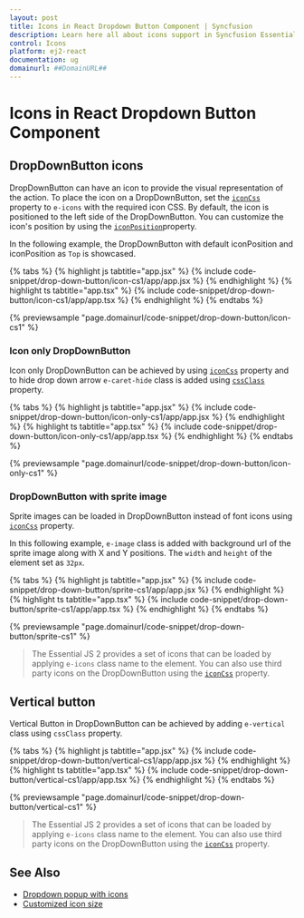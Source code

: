 ```yaml
---
layout: post
title: Icons in React Dropdown Button Component | Syncfusion
description: Learn here all about icons support in Syncfusion Essential React Dropdown Button component, it's elements and more.
control: Icons 
platform: ej2-react
documentation: ug
domainurl: ##DomainURL##
---
```


# Icons in React Dropdown Button Component

## DropDownButton icons

DropDownButton can have an icon to provide the visual representation of the action. To place the icon on a DropDownButton, set the [`iconCss`](https://ej2.syncfusion.com/react/documentation/api/drop-down-button/#iconcss) property to `e-icons` with the required icon CSS. By default, the icon is positioned to the left side of the DropDownButton. You
can customize the icon's position by using the [`iconPosition`](https://ej2.syncfusion.com/react/documentation/api/drop-down-button/#iconposition)property.

In the following example, the DropDownButton with default iconPosition and iconPosition as `Top` is showcased.

{% tabs %}
{% highlight js tabtitle="app.jsx" %}
{% include code-snippet/drop-down-button/icon-cs1/app/app.jsx %}
{% endhighlight %}
{% highlight ts tabtitle="app.tsx" %}
{% include code-snippet/drop-down-button/icon-cs1/app/app.tsx %}
{% endhighlight %}
{% endtabs %}

 {% previewsample "page.domainurl/code-snippet/drop-down-button/icon-cs1" %}

### Icon only DropDownButton

Icon only DropDownButton can be achieved by using [`iconCss`](https://ej2.syncfusion.com/react/documentation/api/drop-down-button/#iconcss) property and to hide drop down arrow
`e-caret-hide` class is added using [`cssClass`](https://ej2.syncfusion.com/react/documentation/api/drop-down-button/#cssclass) property.

{% tabs %}
{% highlight js tabtitle="app.jsx" %}
{% include code-snippet/drop-down-button/icon-only-cs1/app/app.jsx %}
{% endhighlight %}
{% highlight ts tabtitle="app.tsx" %}
{% include code-snippet/drop-down-button/icon-only-cs1/app/app.tsx %}
{% endhighlight %}
{% endtabs %}

 {% previewsample "page.domainurl/code-snippet/drop-down-button/icon-only-cs1" %}

### DropDownButton with sprite image

Sprite images can be loaded in DropDownButton instead of font icons using [`iconCss`](https://ej2.syncfusion.com/react/documentation/api/drop-down-button/#iconcss) property.

In this following example, `e-image` class is added with background url of the sprite image along with X and Y positions. The `width` and `height` of the element set as `32px`.

{% tabs %}
{% highlight js tabtitle="app.jsx" %}
{% include code-snippet/drop-down-button/sprite-cs1/app/app.jsx %}
{% endhighlight %}
{% highlight ts tabtitle="app.tsx" %}
{% include code-snippet/drop-down-button/sprite-cs1/app/app.tsx %}
{% endhighlight %}
{% endtabs %}

 {% previewsample "page.domainurl/code-snippet/drop-down-button/sprite-cs1" %}

> The Essential JS 2 provides a set of icons that can be loaded by applying `e-icons` class name to the element. You can also use third party icons on the DropDownButton using the [`iconCss`](https://ej2.syncfusion.com/react/documentation/api/drop-down-button/#iconcss) property.

## Vertical button

Vertical Button in DropDownButton can be achieved by adding `e-vertical` class using `cssClass` property.

{% tabs %}
{% highlight js tabtitle="app.jsx" %}
{% include code-snippet/drop-down-button/vertical-cs1/app/app.jsx %}
{% endhighlight %}
{% highlight ts tabtitle="app.tsx" %}
{% include code-snippet/drop-down-button/vertical-cs1/app/app.tsx %}
{% endhighlight %}
{% endtabs %}

 {% previewsample "page.domainurl/code-snippet/drop-down-button/vertical-cs1" %}

> The Essential JS 2 provides a set of icons that can be loaded by applying `e-icons` class name to the element. You can also use third party icons on the DropDownButton using the [`iconCss`](https://ej2.syncfusion.com/react/documentation/api/drop-down-button/#iconcss) property.

## See Also

* [Dropdown popup with icons](./popup-items#icons)
* [Customized icon size](./how-to/customize-icon-and-width)